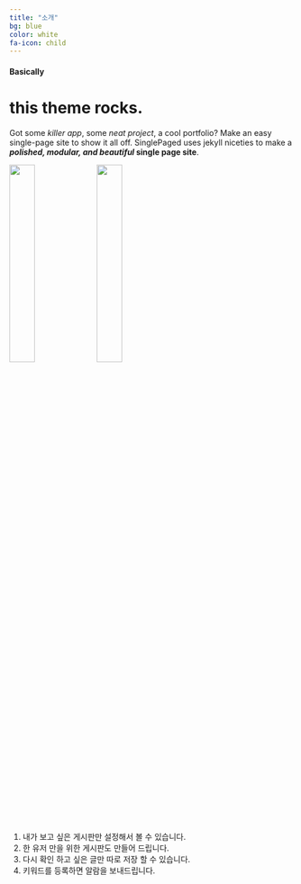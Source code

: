 ```yaml
---
title: "소개"
bg: blue
color: white
fa-icon: child
---
```


#### Basically

# this theme rocks.

Got some *killer app*, some *neat project*, a cool portfolio? Make an easy single-page site to show it all off. SinglePaged uses jekyll niceties to make a ***polished, modular, and beautiful* single page site**.

<span class="threeStep"><img src="https://user-images.githubusercontent.com/11792345/29740102-da7eecbc-8a89-11e7-9193-5d82291de56d.png
" width="30%" heigth="30%"></span> 
<span class ="threeStep"><img src="https://user-images.githubusercontent.com/11792345/29740102-da7eecbc-8a89-11e7-9193-5d82291de56d.png
" width="30%" heigth="30%"></div>
<span class="threeStep">
1. 내가 보고 싶은 게시판만 설정해서 볼 수 있습니다. 
2. 한 유저 만을 위한 게시판도 만들어 드립니다. 
3. 다시 확인 하고 싶은 글만 따로 저장 할 수 있습니다. 
4. 키워드를 등록하면 알람을 보내드립니다.
</span>
